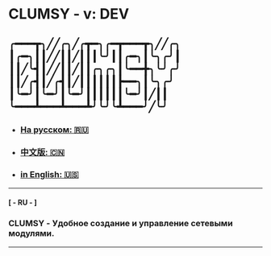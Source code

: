 # CLUMSY - v: DEV

╭━━━┳╮╱╱╭╮╱╭┳━╮╭━┳━━━┳╮╱╱╭╮<br>
┃╭━╮┃┃╱╱┃┃╱┃┃┃╰╯┃┃╭━╮┃╰╮╭╯┃<br>
┃┃╱╰┫┃╱╱┃┃╱┃┃╭╮╭╮┃╰━━╋╮╰╯╭╯<br>
┃┃╱╭┫┃╱╭┫┃╱┃┃┃┃┃┃┣━━╮┃╰╮╭╯<br>
┃╰━╯┃╰━╯┃╰━╯┃┃┃┃┃┃╰━╯┃╱┃┃<br>
╰━━━┻━━━┻━━━┻╯╰╯╰┻━━━╯╱╰╯<br>
--- 
- ### [На русском: 🇷🇺](#ru)
- ### [中文版: 🇨🇳](#cn)
- ### [in English: 🇺🇸](#ru)

___

#### <a name="ru">[ - RU - ]</a>
### CLUMSY - Удобное создание и управление сетевыми модулями.

---
